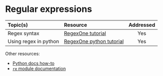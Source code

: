 # Regular expressions

| Topic(s) | Resource | Addressed |
| :------- | :------- | :-------: |
| Regex syntax | [RegexOne tutorial](https://regexone.com) | Yes |
| Using regex in python | [RegexOne python tutorial](https://regexone.com/references/python) | Yes |

Other resources:
* [Python docs how-to](https://docs.python.org/3/howto/regex.html#regex-howto)
* [`re` module documentation](https://docs.python.org/3/library/re.html)
